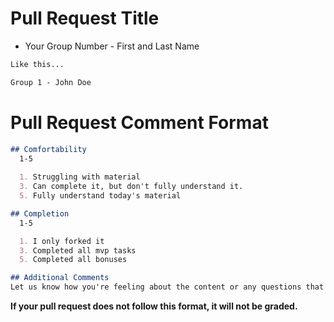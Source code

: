# Pull Request Title
- Your Group Number - First and Last Name
```markdown
Like this...

Group 1 - John Doe
```

# Pull Request Comment Format

```markdown
## Comfortability
  1-5
  
  1. Struggling with material
  3. Can complete it, but don't fully understand it.
  5. Fully understand today's material

## Completion
  1-5

  1. I only forked it
  3. Completed all mvp tasks
  5. Completed all bonuses

## Additional Comments
Let us know how you're feeling about the content or any questions that you may still have. If you had trouble with this homework, let us know what you had trouble with. (Be as specific as possible!)
```

**If your pull request does not follow this format, it will not be graded.**
